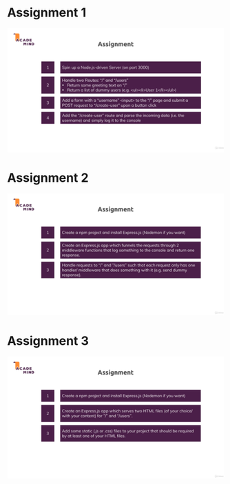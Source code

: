 # Assignment 1
![Assignment 1 to-do](img/assignment-1-info.png)

# Assignment 2
![Assignment 2 to-do](img/assignment-2-info.png)

# Assignment 3
![Assignment 3 to-do](img/assignment-3-info.png)